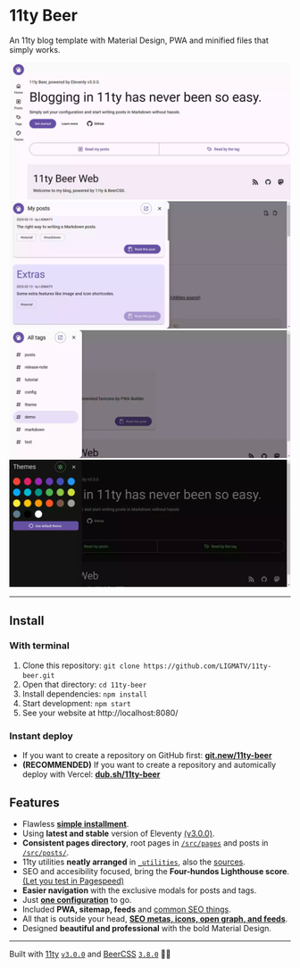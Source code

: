 # 11ty Beer

An 11ty blog template with Material Design, PWA and minified files that simply works.

![Homepage](src/public/img/homepage.webp)
![Posts dialog](src/public/img/dialog-posts.webp)
![Tags dialog](src/public/img/dialog-tags.webp)
![Themes](src/public/img/themes.webp)

---

## Install

### With terminal

1. Clone this repository: `git clone https://github.com/LIGMATV/11ty-beer.git`
2. Open that directory: `cd 11ty-beer`
3. Install dependencies: `npm install`
4. Start development: `npm start`
5. See your website at http://localhost:8080/

### Instant deploy

- If you want to create a repository on GitHub first: **[git.new/11ty-beer](https://git.new/11ty-beer)**
- **(RECOMMENDED)** If you want to create a repository and automically deploy with Vercel: **[dub.sh/11ty-beer](https://dub.sh/11ty-beer)**

## Features

- Flawless **[simple installment](#install)**.
- Using **latest and stable** version of Eleventy [(v3.0.0)](https://github.com/11ty/eleventy/releases/tag/v3.0.0).
- **Consistent pages directory**, root pages in [`/src/pages`](/src/pages) and posts in [`/src/posts/`](/src/posts/).
- 11ty utilities **neatly arranged** in [`_utilities`](/_utilities), also the [sources](/src).
- SEO and accesibility focused, bring the **Four-hundos Lighthouse score**. [(Let you test in Pagespeed)](https://pagespeed.web.dev/analysis?url=https%3A%2F%2F11ty-beer.vercel.app%2F)
- **Easier navigation** with the exclusive modals for posts and tags.
- Just **[one configuration](/src/_data/site.json)** to go.
- Included **PWA, sitemap, feeds** and [common SEO things](/src/common/).
- All that is outside your head, **[SEO metas, icons, open graph, and feeds](/src/_includes/layouts/base.njk#L5-L31)**.
- Designed **beautiful and professional** with the bold Material Design.

---

Built with [11ty](https://github.com/11ty/eleventy/) [`v3.0.0`](https://github.com/LIGMATV/11ty-beer/blob/main/package.json#L26) and [BeerCSS](https://github.com/beercss/beercss) [`3.8.0`](https://github.com/LIGMATV/11ty-beer/blob/main/package.json#L27) 🍻✨
